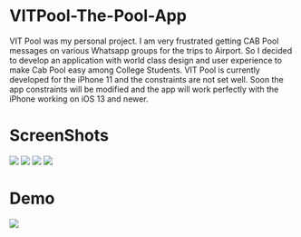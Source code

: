 # VITPool-The-Pool-App
VIT Pool was my personal project. I am very frustrated getting CAB Pool messages on various Whatsapp groups for the trips to Airport. So I decided to develop an application with world class design and user experience to make Cab Pool easy among College Students.
VIT Pool is currently developed for the iPhone 11 and the constraints are not set well. Soon the app constraints will be modified and the app will work perfectly with the iPhone working on iOS 13 and newer.
# ScreenShots
![](Demo/page1.png)
![](Demo/page2.png)
![](Demo/page3.png)
![](Demo/page4.png)
# Demo
![](Demo/demo.gif)
